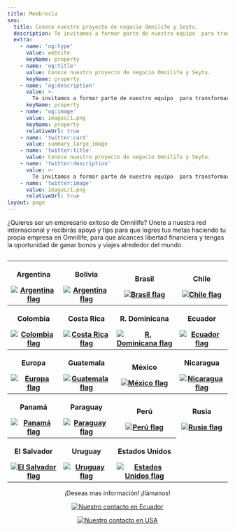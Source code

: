 ```yaml
---
title: Membresía
seo:
  title: Conoce nuestro proyecto de negocio Omnilife y Seytu.
  description: Te invitamos a formar parte de nuestro equipo  para transformar tu situación económica, mejorando tu salud y la de tu gente.
  extra:
    - name: 'og:type'
      value: website
      keyName: property
    - name: 'og:title'
      value: Conoce nuestro proyecto de negocio Omnilife y Seytu.
      keyName: property
    - name: 'og:description'
      value: >-
        Te invitamos a formar parte de nuestro equipo  para transformar tu situación económica, mejorando tu salud y la de tu gente.
      keyName: property
    - name: 'og:image'
      value: images/1.png
      keyName: property
      relativeUrl: true
    - name: 'twitter:card'
      value: summary_large_image
    - name: 'twitter:title'
      value: Conoce nuestro proyecto de negocio Omnilife y Seytu.
    - name: 'twitter:description'
      value: >-
        Te invitamos a formar parte de nuestro equipo  para transformar tu situación económica, mejorando tu salud y la de tu gente.
    - name: 'twitter:image'
      value: images/1.png
      relativeUrl: true
layout: page
---
```

 ¿Quieres ser un empresario exitoso de Omnilife? Unete a nuestra red internacional y recibirás apoyo y tips para que logres tus metas haciendo tu propia empresa en Omnilife, para que alcances libertad financiera y tengas la oportunidad de ganar bonos y viajes alrededor del mundo.

<table>
    <caption></caption>
  <thead></thead>
  <tbody>
    <tr align="center">
      <th>
        <p>
          Argentina
        </p>
        <a href="https://portal.omnilife.com/registro?distributor_code=DEC0021011TTG&country_code=ARG&lang=es">
          <img alt="Argentina flag" src="https://compra.omnilife.com/images/flag_argentina.svg?crc=110245308"/>
        </a>
      </th>
      <th>
        <p>
          Bolivia
        </p>
        <a href="https://portal.omnilife.com/registro?distributor_code=DEC0021011TTG&country_code=BOL&lang=es">
          <img alt="Argentina flag" src="https://compra.omnilife.com/images/flag_bolivia.svg?crc=110245308"/>
        </a>
      </th>
      <th>
        <p>
          Brasil
        </p>
        <a href="https://portal.omnilife.com/cadastro?distributor_code=DEC0021011TTG&country_code=BRA&lang=es">
          <img alt="Brasil flag" src="https://compra.omnilife.com/images/flag_brasil.svg?crc=110245308"/>
        </a>
      </th>
      <th>
        <p>
          Chile
        </p>
        <a href="https://portal.omnilife.com/registro?distributor_code=DEC0021011TTG&country_code=CHI&lang=es">
          <img alt="Chile flag" src="https://compra.omnilife.com/images/flag_colombia.svg?crc=110245308"/>
        </a>
      </th>
    </tr>
    <tr align="center">
      <th>
        <p>
          Colombia
        </p>
        <a href="https://portal.omnilife.com/registro?distributor_code=DEC0021011TTG&country_code=COL&lang=es">
          <img alt="Colombia flag" src="https://compra.omnilife.com/images/flag_colombia.svg?crc=110245308"/>
        </a>
      </th>
      <th>
        <p>
          Costa Rica
        </p>
        <a href="https://portal.omnilife.com/registro?distributor_code=DEC0021011TTG&country_code=CR&lang=es">
          <img alt="Costa Rica flag" src="https://compra.omnilife.com/images/flag_costarica.svg?crc=110245308"/>
        </a>
      </th>
      <th>
        <p>
          R. Dominicana
        </p>
        <a href="https://portal.omnilife.com/registro?distributor_code=DEC0021011TTG&country_code=DOM&lang=es">
          <img alt="R. Dominicana flag" src="https://compra.omnilife.com/images/flag_dominicana.svg?crc=110245308"/>
        </a>
      </th>
      <th>
        <p>
          Ecuador
        </p>
        <a href="https://portal.omnilife.com/registro?distributor_code=DEC0021011TTG&country_code=ECU&lang=es">
          <img alt="Ecuador flag" src="https://compra.omnilife.com/images/flag_ecuador.svg?crc=110245308"/>
        </a>
      </th>
    </tr>
    <tr align="center">
      <th>
        <p>
          Europa
        </p>
        <a href="https://portal.omnilife.com/registro?distributor_code=DEC0021011TTG&country_code=ESP&lang=es">
          <img alt="Europa flag" src="https://compra.omnilife.com/images/flag_europa.svg?crc=110245308"/>
        </a>
      </th>
      <th>
        <p>
          Guatemala
        </p>
        <a href="https://portal.omnilife.com/registro?distributor_code=DEC0021011TTG&country_code=GUA&lang=es">
          <img alt="Guatemala flag" src="https://compra.omnilife.com/images/flag_guatemala.svg?crc=110245308"/>
        </a>
      </th>
      <th>
        <p>
          México
        </p>
        <a href="https://portal.omnilife.com/registro?distributor_code=DEC0021011TTG&country_code=MEX&lang=es">
          <img alt="México flag" src="https://compra.omnilife.com/images/flag_mexico.svg?crc=110245308"/>
        </a>
      </th>
      <th>
        <p>
          Nicaragua
        </p>
        <a href="https://portal.omnilife.com/registro?distributor_code=DEC0021011TTG&country_code=NIC&lang=es">
          <img alt="Nicaragua flag" src="https://compra.omnilife.com/images/flag_nicaragua.svg?crc=110245308"/>
        </a>
      </th>
    </tr>
    <tr align="center">
      <th>
        <p>
          Panamá
        </p>
        <a href="https://portal.omnilife.com/registro?distributor_code=DEC0021011TTG&country_code=PAN&lang=es">
          <img alt="Panamá flag" src="https://compra.omnilife.com/images/flag_panama.svg?crc=110245308"/>
        </a>
      </th>
      <th>
        <p>
          Paraguay
        </p>
        <a href="https://portal.omnilife.com/registro?distributor_code=DEC0021011TTG&country_code=PAR&lang=es">
          <img alt="Paraguay flag" src="https://compra.omnilife.com/images/flag_paraguay.svg?crc=110245308"/>
        </a>
      </th>
      <th>
        <p>
          Perú
        </p>
        <a href="https://portal.omnilife.com/registro?distributor_code=DEC0021011TTG&country_code=PER&lang=es">
          <img alt="Perú flag" src="https://compra.omnilife.com/images/flag_peru.svg?crc=110245308"/>
        </a>
      </th>
      <th>
        <p>
          Rusia
        </p>
        <a href="https://portal.omnilife.com/registaciya?distributor_code=DEC0021011TTG&country_code=RUS&lang=es">
          <img alt="Rusia flag" src="https://compra.omnilife.com/images/flag_rusia.svg?crc=110245308"/>
        </a>
      </th>
    </tr>
    <tr align="center">
      <th>
        <p>
          El Salvador
        </p>
        <a href="https://portal.omnilife.com/registro?distributor_code=DEC0021011TTG&country_code=SAL&lang=es">
          <img alt="El Salvador flag" src="https://compra.omnilife.com/images/flag_salvador.svg?crc=110245308"/>
        </a>
      </th>
      <th>
        <p>
          Uruguay
        </p>
        <a href="https://portal.omnilife.com/registro?distributor_code=DEC0021011TTG&country_code=URU&lang=es">
          <img alt="Uruguay flag" src="https://compra.omnilife.com/images/flag_uruguay.svg?crc=110245308"/>
        </a>
      </th>
      <th>
        <p>
          Estados Unidos
        </p>
        <a href="https://portal.omnilife.com/register?distributor_code=DEC0021011TTG&country_code=USA&lang=es">
          <img alt="Estados Unidos flag" src="https://compra.omnilife.com/images/flag_usa.svg?crc=110245308"/>
        </a>
      </th>
    </tr>
  </tbody>
  <tfoot></tfoot>
</table>


<p align="center">
  ¡Deseas mas información! ¡llámanos!
</p>
<p align="center">
  <a href="tel:593998326778"><img alt="Nuestro contacto en Ecuador" src="https://compra.omnilife.com/images/flag_ecuador.svg?crc=110245308"/></a>
</p>
<p align="center">
  <a href="tel:12136089702"><img alt="Nuestro contacto en USA" src="https://compra.omnilife.com/images/flag_usa.svg?crc=110245308"/></a>
</p>
